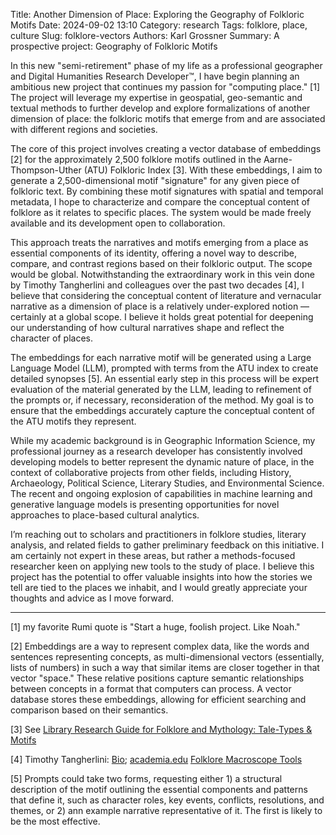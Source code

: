 Title: Another Dimension of Place: Exploring the Geography of Folkloric Motifs
Date: 2024-09-02 13:10
Category: research
Tags: folklore, place, culture
Slug: folklore-vectors
Authors: Karl Grossner
Summary: A prospective project: Geography of Folkloric Motifs

In this new "semi-retirement" phase of my life as a professional geographer and Digital Humanities Research Developer&trade;, I have begin planning an ambitious new project that continues my passion for "computing place." [1] The project will leverage my expertise in geospatial, geo-semantic and textual methods to further develop and explore formalizations of another dimension of place: the folkloric motifs that emerge from and are associated with different regions and societies.

The core of this project involves creating a vector database of embeddings [2] for the approximately 2,500 folklore motifs outlined in the Aarne-Thompson-Uther (ATU) Folkloric Index [3]. With these embeddings, I aim to generate a 2,500-dimensional motif "signature" for any given piece of folkloric text. By combining these motif signatures with spatial and temporal metadata, I hope to characterize and compare the conceptual content of folklore as it relates to specific places. The system would be made freely available and its development open to collaboration.

This approach treats the narratives and motifs emerging from a place as essential components of its identity, offering a novel way to describe, compare, and contrast regions based on their folkloric output. The scope would be global. Notwithstanding the extraordinary work in this vein done by Timothy Tangherlini and colleagues over the past two decades [4], I believe that considering the conceptual content of literature and vernacular narrative as a dimension of place is a relatively under-explored notion — certainly at a global scope. I believe it holds great potential for deepening our understanding of how cultural narratives shape and reflect the character of places.

The embeddings for each narrative motif will be generated using a Large Language Model (LLM), prompted with terms from the ATU index to create detailed synopses [5]. An essential early step in this process will be expert evaluation of the material generated by the LLM, leading to refinement of the prompts or, if necessary, reconsideration of the method. My goal is to ensure that the embeddings accurately capture the conceptual content of the ATU motifs they represent.

While my academic background is in Geographic Information Science, my professional journey as a research developer has consistently involved developing models to better represent the dynamic nature of place, in the context of collaborative projects from other fields, including History, Archaeology, Political Science, Literary Studies, and Environmental Science. The recent and ongoing explosion of capabilities in machine learning and generative language models is presenting opportunities for novel approaches to place-based cultural analytics.

I’m reaching out to scholars and practitioners in folklore studies, literary analysis, and related fields to gather preliminary feedback on this initiative. I am certainly not expert in these areas, but rather a methods-focused researcher keen on applying new tools to the study of place. I believe this project has the potential to offer valuable insights into how the stories we tell are tied to the places we inhabit, and I would greatly appreciate your thoughts and advice as I move forward.

---------

[1] my favorite Rumi quote is "Start a huge, foolish project. Like Noah."

[2] Embeddings are a way to represent complex data, like the words and sentences representing concepts, as multi-dimensional vectors (essentially, lists of numbers) in such a way that similar items are closer together in that vector "space." These relative positions capture semantic relationships between concepts in a format that computers can process. A vector database stores these embeddings, allowing for efficient searching and comparison based on their semantics.

[3] See [Library Research Guide for Folklore and Mythology: Tale-Types & Motifs](https://guides.library.harvard.edu/folk_and_myth/indices)

[4] Timothy Tangherlini: [Bio](https://vcresearch.berkeley.edu/faculty/timothy-tangherlini); [academia.edu](https://berkeley.academia.edu/TimothyTangherlini) [Folklore Macroscope Tools](https://scando.ist.berkeley.edu/macroscope.html)

[5] Prompts could take two forms, requesting either 1) a structural description of the motif outlining the essential components and patterns that define it, such as character roles, key events, conflicts, resolutions, and themes, or 2) ann example narrative representative of it. The first is likely to be the most effective.
